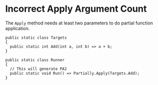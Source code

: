 # Incorrect Apply Argument Count
The `Apply` method needs at least two parameters to do partial function application.
```
public static class Targets
{
  public static int Add(int a, int b) => a + b;
}

public static class Runner
{
  // This will generate PA2
  public static void Run() => Partially.Apply(Targets.Add);
}
```